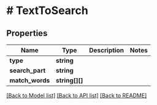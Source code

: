 # # TextToSearch

## Properties

Name | Type | Description | Notes
------------ | ------------- | ------------- | -------------
**type** | **string** |  |
**search_part** | **string** |  |
**match_words** | **string[][]** |  |

[[Back to Model list]](../../README.md#models) [[Back to API list]](../../README.md#endpoints) [[Back to README]](../../README.md)
